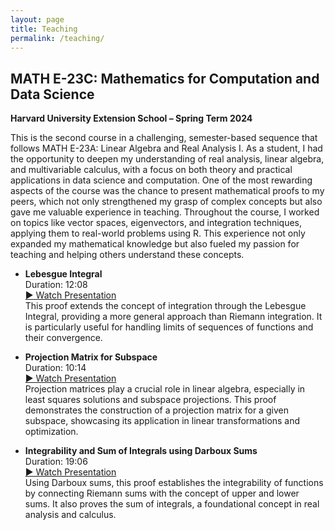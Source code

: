 ```yaml
---
layout: page
title: Teaching
permalink: /teaching/
---
```


## MATH E-23C: Mathematics for Computation and Data Science
**Harvard University Extension School – Spring Term 2024**  

This is the second course in a challenging, semester-based sequence that follows MATH E-23A: Linear Algebra and Real Analysis I. As a student, I had the opportunity to deepen my understanding of real analysis, linear algebra, and multivariable calculus, with a focus on both theory and practical applications in data science and computation. One of the most rewarding aspects of the course was the chance to present mathematical proofs to my peers, which not only strengthened my grasp of complex concepts but also gave me valuable experience in teaching. Throughout the course, I worked on topics like vector spaces, eigenvectors, and integration techniques, applying them to real-world problems using R. This experience not only expanded my mathematical knowledge but also fueled my passion for teaching and helping others understand these concepts.

 - **Lebesgue Integral**  
Duration: 12:08  
[▶️ Watch Presentation](https://youtu.be/VpwhaJxgDLY?si=KdZw6mhoFPWKDHo5)  
This proof extends the concept of integration through the Lebesgue Integral, providing a more general approach than Riemann integration. It is particularly useful for handling limits of sequences of functions and their convergence.

 - **Projection Matrix for Subspace**  
Duration: 10:14  
[▶️ Watch Presentation](https://youtu.be/Nc5b3mKVGSE?si=1hsUnuA6hhtwNU53)  
Projection matrices play a crucial role in linear algebra, especially in least squares solutions and subspace projections. This proof demonstrates the construction of a projection matrix for a given subspace, showcasing its application in linear transformations and optimization.

 - **Integrability and Sum of Integrals using Darboux Sums**  
Duration: 19:06  
[▶️ Watch Presentation](https://youtu.be/52llJlZIFAs?si=2GszCGVtLTv6psbU)  
Using Darboux sums, this proof establishes the integrability of functions by connecting Riemann sums with the concept of upper and lower sums. It also proves the sum of integrals, a foundational concept in real analysis and calculus.

